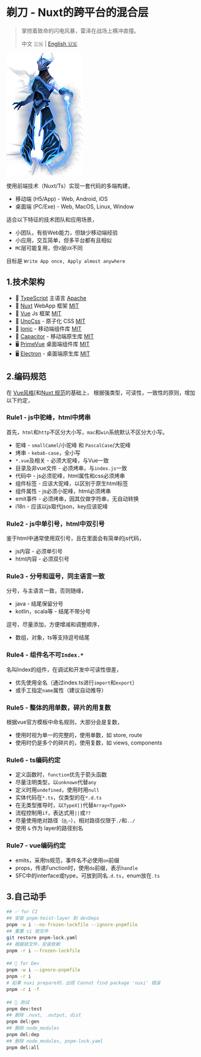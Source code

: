 ﻿# 剃刀 - Nuxt的跨平台的混合层

> 掌控着致命的闪电风暴，雷泽在战场上横冲直撞。
>
> 中文 🇨🇳 | [English 🇺🇸](readme.md)

![razor](./razor.png)

使用前端技术（Nuxt/Ts）实现一套代码的多端构建，

* 移动端 (H5/App) - Web, Android, iOS
* 桌面端 (PC/Exe) - Web, MacOS, Linux, Window

适合以下特征的技术团队和应用场景，

* 小团队，有些Web能力，但缺少移动端经验
* 小应用，交互简单，但多平台都有且相似
* `MC`层可能复用，但`V`层`UX`不同

目标是 `Write App once, Apply almost anywhere`

## 1.技术架构

* 💎 [TypeScript](https://www.typescriptlang.org) 主语言 [Apache]
* 🚀 [Nuxt](https://nuxt.com) WebApp 框架 [MIT]
* 🧩 [Vue](https://vuejs.org) Js 框架 [MIT]
* 💄 [UnoCss](https://unocss.dev) - 原子化 CSS [MIT]
* 📱 [Ionic](https://ionicframework.com) - 移动端组件库 [MIT]
* 📱 [Capacitor](https://capacitorjs.com) - 移动端原生库 [MIT]
* 🖥️ [PrimeVue](https://primevue.org) 桌面端组件库 [MIT]
* 🖥️ [Electron](https://capacitor-community.github.io/electron) - 桌面端原生库 [MIT]

[MIT]: https://opensource.org/licenses/MIT
[Apache]: https://www.apache.org/licenses/LICENSE-2.0.html

## 2.编码规范

在 [Vue风格](https://vuejs.org/style-guide/)[和[Nuxt 规范](https://nuxt.com/docs/guide/concepts/code-style)的基础上，
根据强类型，可读性，一致性的原则，增加以下约定，

### Rule1 - js中驼峰，html中烤串

首先，`html`和`http`不区分大小写，`mac`和`win`系统默认不区分大小写。

* 驼峰 - `smallCamel`/小驼峰 和 `PascalCase`/大驼峰
* 烤串 - `kebab-case`，全小写
* `*.vue`及相关 - 必须大驼峰，与Vue一致
* 目录及非vue文件 - 必须烤串，与`index.js`一致
* 代码中 - js必须驼峰，html属性和css必须烤串
* 组件标签 - 应该大驼峰，以区别于原生html标签
* 组件属性 - js必须小驼峰，html必须烤串
* emit事件 - 必须烤串，因其仅做字符串，无自动转换
* i18n - 应该以js取代json，key应该驼峰

### Rule2 - js中单引号，html中双引号

鉴于html中通常使用双引号，且在里面会有简单的js代码，

* js内容 - 必须单引号
* html内容 - 必须双引号

### Rule3 - 分号和逗号，同主语言一致

分号，与主语言一致，否则随缘，

* java - 结尾保留分号
* kotlin，scala等 - 结尾不带分号

逗号，尽量添加，方便增减和调整顺序，

* 数组，对象，ts等支持逗号结尾

### Rule4 - 组件名不可`Index.*`

名叫Index的组件，在调试和开发中可读性很差，

* 优先使用全名（通过index.ts进行`import`和`export`）
* 或手工指定`name`属性（建议自动推导）

### Rule5 - 整体的用单数，碎片的用复数

根据vue官方模板中命名规则，大部分会是复数，

* 使用时视为单一的完整的，使用单数，如 store, route
* 使用时仍是多个的碎片的，使用复数，如 views, components

### Rule6 - ts编码约定

* 定义函数时，`function`优先于箭头函数
* 尽量注明类型，以`unknown`代替`any`
* 定义时用`undefined`，使用时用`null`
* 实体代码在`*.ts`，仅类型的在`*.d.ts`
* 在无类型推导时，以`TypeX[]`代替`Array<TypeX>`
* 流程控制用`if`，表达式用`||`或`??`
* 尽量使用绝对路径（`@`,`~`），相对路径仅限于`./`和`../`
* 使用 `&` 作为 layer的路径别名

### Rule7 - vue编码约定

* emits，采用ts规范，事件名不必使用`on`前缀
* props，传递Function时，使用`do`前缀，表示`handle`
* SFC中的interface或type，可放到同名`.d.ts`，enum放在`.ts`

## 3.自己动手

```bash
## ✅ for CI
## 安装 pnpm-hoist-layer 到 devDeps
pnpm -w i --no-frozen-lockfile --ignore-pnpmfile
## 重置 ci 锁文件
git restore pnpm-lock.yaml
## 根据锁文件，安装依赖
pnpm -r i --frozen-lockfile

## 💚 for Dev
pnpm -w i --ignore-pnpmfile
pnpm -r i
# 如果 nuxi prepare时，出现 Cannot find package 'nuxi' 错误
pnpm -r i -f

## 🧪 测试
pnpm dev:test
## 删除 .nuxt, .output, dist
pnpm del:gen
## 删除 node_modules
pnpm del:dep
## 删除 node_modules, pnpm-lock.yaml
pnpm del:all
```
